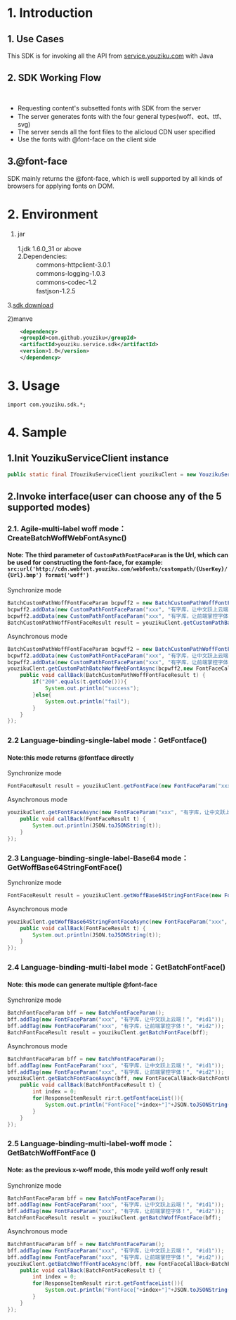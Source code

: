 # 1. Introduction
## 1. Use Cases<br/>
This SDK is for invoking all the API from <a href="http://service.youziku.com">service.youziku.com</a> with Java<br/>

## 2. SDK Working Flow<br/>　
- Requesting content's subsetted fonts with SDK from the server<br/>
- The server generates fonts with the four general types(woff、eot、ttf、svg)<br/>
- The server sends all the font files to the alicloud CDN user specified<br/>
- Use the fonts with @font-face on the client side<br/>
## 3.@font-face<br/>
SDK mainly returns the @font-face, which is well supported by all kinds of browsers for applying fonts on DOM.<br/>

# 2. Environment
1) jar<br/><br/>
1.jdk 1.6.0_31 or above <br />
2.Dependencies: <br />
　　　commons-httpclient-3.0.1<br />
　　　commons-logging-1.0.3<br />
　　　commons-codec-1.2<br />
　　　fastjson-1.2.5<br />

3.<a href="https://github.com/youziku/youziku-sdk-java/raw/master/sdk下载/sdk.jars.zip">sdk download</a><br />

2)manve 
``` xml
    <dependency>
	<groupId>com.github.youziku</groupId>
	<artifactId>youziku.service.sdk</artifactId>
	<version>1.0</version>
    </dependency>
```
# 3. Usage
`import com.youziku.sdk.*;`

# 4. Sample
## 1.Init YouzikuServiceClient instance
```java
public static final IYouzikuServiceClient youzikuClent = new YouzikuServiceClient("xxxxxx"); //xxxxxx: user's apikey
```
## 2.Invoke interface(user can choose any of the 5 supported modes)
### 2.1. Agile-multi-label woff mode：CreateBatchWoffWebFontAsync()
#### Note: The third parameter of `CustomPathFontFaceParam` is the Url, which can be used for constructing the font-face, for example: `src:url('http://cdn.webfont.youziku.com/webfonts/custompath/{UserKey}/{Url}.bmp') format('woff')`
Synchronize mode
``` java
BatchCustomPathWoffFontFaceParam bcpwff2 = new BatchCustomPathWoffFontFaceParam();
bcpwff2.addData(new CustomPathFontFaceParam("xxx", "有字库，让中文跃上云端！", "youziku/test-1"));//xxx is the accesskey
bcpwff2.addData(new CustomPathFontFaceParam("xxx", "有字库，让前端掌控字体！", "youziku/test-2"));
BatchCustomPathWoffFontFaceResult result = youzikuClent.getCustomPathBatchWoffWebFont(bcpwff2);
```
Asynchronous mode
``` java
BatchCustomPathWoffFontFaceParam bcpwff2 = new BatchCustomPathWoffFontFaceParam();
bcpwff2.addData(new CustomPathFontFaceParam("xxx", "有字库，让中文跃上云端！", "youziku/test-1"));
bcpwff2.addData(new CustomPathFontFaceParam("xxx", "有字库，让前端掌控字体！", "youziku/test-2"));
youzikuClent.getCustomPathBatchWoffWebFontAsync(bcpwff2,new FontFaceCallBack<BatchCustomPathWoffFontFaceResult>() {
	public void callBack(BatchCustomPathWoffFontFaceResult t) {
		if("200".equals(t.getCode())){
			System.out.println("success");
		}else{
			System.out.println("fail");
		}
	}
});

```

### 2.2 Language-binding-single-label mode：GetFontface()
#### Note:this mode returns @fontface directly
Synchronize mode
``` java
FontFaceResult result = youzikuClent.getFontFace(new FontFaceParam("xxx", "有字库，让中文跃上云端！", "#id1"));
```
Asynchronous mode
``` java
youzikuClent.getFontFaceAsync(new FontFaceParam("xxx", "有字库，让中文跃上云端！", "#id1") , new FontFaceCallBack<FontFaceResult>() {
	public void callBack(FontFaceResult t) {
		System.out.println(JSON.toJSONString(t));
	}
});
```
### 2.3 Language-binding-single-label-Base64 mode：GetWoffBase64StringFontFace()
Synchronize mode
``` java
FontFaceResult result = youzikuClent.getWoffBase64StringFontFace(new FontFaceParam("xxx", "有字库，让中文跃上云端！", "#id1"));
```
Asynchronous mode
``` java
youzikuClent.getWoffBase64StringFontFaceAsync(new FontFaceParam("xxx", "有字库，让中文跃上云端！", "#id1"), new FontFaceCallBack<FontFaceResult>() {
	public void callBack(FontFaceResult t) {
		System.out.println(JSON.toJSONString(t));
	}
});
```

### 2.4 Language-binding-multi-label mode：GetBatchFontFace()
#### Note: this mode can generate multiple @font-face
Synchronize mode
``` java
BatchFontFaceParam bff = new BatchFontFaceParam();
bff.addTag(new FontFaceParam("xxx", "有字库，让中文跃上云端！", "#id1"));
bff.addTag(new FontFaceParam("xxx", "有字库，让前端掌控字体！", "#id2"));
BatchFontFaceResult result = youzikuClent.getBatchFontFace(bff);
```
Asynchronous mode
``` java
BatchFontFaceParam bff = new BatchFontFaceParam();
bff.addTag(new FontFaceParam("xxx", "有字库，让中文跃上云端！", "#id1"));
bff.addTag(new FontFaceParam("xxx", "有字库，让前端掌控字体！", "#id2"));
youzikuClent.getBatchFontFaceAsync(bff, new FontFaceCallBack<BatchFontFaceResult>() {
	public void callBack(BatchFontFaceResult t) {
		int index = 0;
		for(ResponseItemResult rir:t.getFontfaceList()){
			System.out.println("FontFace["+index+"]"+JSON.toJSONString(rir));
		}
	}
});
```
### 2.5 Language-binding-multi-label-woff mode：GetBatchWoffFontFace ()
#### Note: as the previous x-woff mode, this mode yeild woff only result
Synchronize mode
``` java
BatchFontFaceParam bff = new BatchFontFaceParam();
bff.addTag(new FontFaceParam("xxx", "有字库，让中文跃上云端！", "#id1"));
bff.addTag(new FontFaceParam("xxx", "有字库，让前端掌控字体！", "#id2"));
BatchFontFaceResult result = youzikuClent.getBatchWoffFontFace(bff);
```
Asynchronous mode
``` java
BatchFontFaceParam bff = new BatchFontFaceParam();
bff.addTag(new FontFaceParam("xxx", "有字库，让中文跃上云端！", "#id1"));
bff.addTag(new FontFaceParam("xxx", "有字库，让前端掌控字体！", "#id2"));
youzikuClent.getBatchWoffFontFaceAsync(bff, new FontFaceCallBack<BatchFontFaceResult>() {
	public void callBack(BatchFontFaceResult t) {
		int index = 0;
		for(ResponseItemResult rir:t.getFontfaceList()){
			System.out.println("FontFace["+index+"]"+JSON.toJSONString(rir));
		}
	}
});
```
